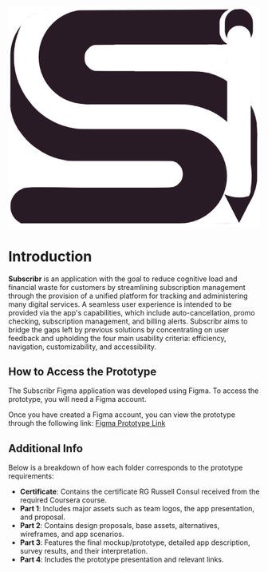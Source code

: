 ![Subscribr Logo](/Part%201/Subscribr_logo.png)
# Introduction
 **Subscribr** is an application with the goal to reduce cognitive load and financial waste for customers by streamlining subscription management through the provision of a unified platform for tracking and administering many digital services. A seamless user experience is intended to be provided via the app's capabilities, which include auto-cancellation, promo checking, subscription management, and billing alerts. Subscribr aims to bridge the gaps left by previous solutions by concentrating on user feedback and upholding the four main usability criteria: efficiency, navigation, customizability, and accessibility. 

## How to Access the Prototype
The Subscribr Figma application was developed using Figma. To access the prototype, you will need a Figma account.

Once you have created a Figma account, you can view the prototype through the following link:
[Figma Prototype Link](https://www.figma.com/proto/Vm71BPI8ANsk9heKJq2QuT/HCI-Framework?node-id=198-1788&t=VIr8cY52P2M7NelV-1&scaling=scale-down&content-scaling=fixed&page-id=198%3A1485&starting-point-node-id=198%3A1788)

## Additional Info
Below is a breakdown of how each folder corresponds to the prototype requirements:

- **Certificate**: Contains the certificate RG Russell Consul received from the required Coursera course.
- **Part 1**: Includes major assets such as team logos, the app presentation, and proposal.
- **Part 2**: Contains design proposals, base assets, alternatives, wireframes, and app scenarios.
- **Part 3**: Features the final mockup/prototype, detailed app description, survey results, and their interpretation.
- **Part 4**: Includes the prototype presentation and relevant links.


